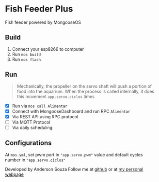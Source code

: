 # Fish Feeder Plus

Fish feeder powered by MongooseOS

## Build

1. Connect your esp8266 to computer
2. Run `mos build`
3. Run `mos flash` 

## Run

> Mechanically, the propeller on the servo shaft will push a portion of food into the aquarium.
When the process is called internally, it does this movement `app.servo.ciclos` times

- [x] Run via `mos call Alimentar`
- [x] Connect with MongooseDashboard and run RPC `Alimentar`
- [x] Via REST API using RPC protocol 
- [ ] Via MQTT Protocol
- [ ] Via daily scheduling

## Configurations

At `mos.yml`, set pwm port in `"app.servo.pwm"` value and default cycles number in `"app.servo.ciclos"`

Developed by Anderson Souza
Follow me at [github](www.github.com/andersomsouza) or at [my personal webpage](www.barbaruiva.xyz)

